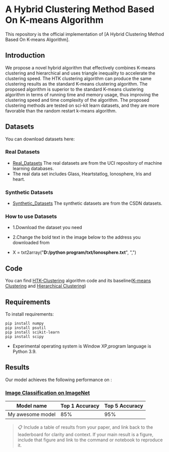 # A Hybrid Clustering Method Based On K-means Algorithm

This repository is the official implementation of [A Hybrid Clustering Method Based On K-means Algorithm]. 


## Introduction

We propose a novel hybrid algorithm that effectively combines K-means clustering and hierarchical and uses triangle inequality to accelerate the clustering speed. The HTK clustering algorithm can produce the same clustering results as the standard K-means clustering algorithm. The proposed algorithm is superior to the standard K-means clustering algorithm in terms of running time and memory usage, thus improving the clustering speed and time complexity of the algorithm. The proposed clustering methods are tested on sci-kit learn datasets, and they are more favorable than the random restart k-means algorithm.


## Datasets
You can download datasets here:


### Real Datasets
- [Real_Datasets](https://github.com/Chw000/A-Hybrid-Clustering-Method-Based-On-K-means-Algorithm/tree/main/Datasets/Real_Datasets) The real datasets are from the UCI repository of machine learning databases.
- The real data set includes Glass, Heartstatlog, lonosphere, Iris and heart.


### Synthetic Datasets
- [Synthetic_Datasets](https://github.com/Chw000/A-Hybrid-Clustering-Method-Based-On-K-means-Algorithm/tree/main/Datasets/Synthetic_Datasets) The synthetic datasets are from the CSDN datasets.


### How to use Datasets
- 1.Download the dataset you need
- 2.Change the bold text in the image below to the address you downloaded from

- X = txt2array("**D:/python program/txt/Ionosphere.txt**", ",")



## Code
You can find [HTK-Clustering](https://github.com/Chw000/A-Hybrid-Clustering-Method-Based-On-K-means-Algorithm/blob/main/Code/HTK_Clustering.py) algorithm code and its baseline([K-means Clustering](https://github.com/Chw000/A-Hybrid-Clustering-Method-Based-On-K-means-Algorithm/blob/main/Code/K-means.py) and [Hierarchical Clustering](https://github.com/Chw000/A-Hybrid-Clustering-Method-Based-On-K-means-Algorithm/blob/main/Code/Hierarchical.py))


## Requirements

To install requirements:

```setup
pip install numpy
pip install psutil
pip install scikit-learn
pip install scipy
```
- Experimental operating system is Window XP,program language is Python 3.9.

## Results

Our model achieves the following performance on :

### [Image Classification on ImageNet](https://paperswithcode.com/sota/image-classification-on-imagenet)

| Model name         | Top 1 Accuracy  | Top 5 Accuracy |
| ------------------ |---------------- | -------------- |
| My awesome model   |     85%         |      95%       |

>📋  Include a table of results from your paper, and link back to the leaderboard for clarity and context. If your main result is a figure, include that figure and link to the command or notebook to reproduce it. 

